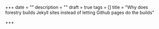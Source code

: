 +++
date = ""
description = ""
draft = true
tags = []
title = "Why does forestry builds Jekyll sites instead of letting Github pages do the builds"

+++
